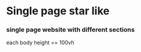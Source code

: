 # Single page star like

### single page website with different sections

each body height == 100vh
